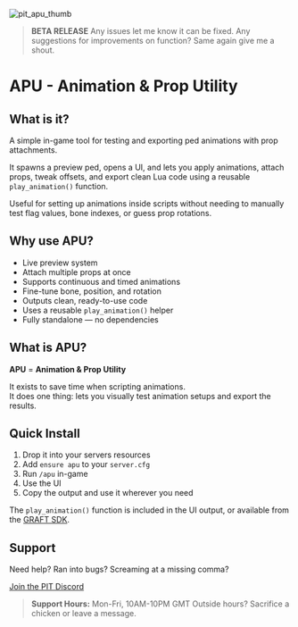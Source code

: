 ![pit_apu_thumb](https://playingintraffic.site/site/public/assets/images/resource_thumbnails/pit_apu_thumb.jpg)

> **BETA RELEASE**
Any issues let me know it can be fixed. Any suggestions for improvements on function? Same again give me a shout.

# APU - Animation & Prop Utility

## What is it?

A simple in-game tool for testing and exporting ped animations with prop attachments.

It spawns a preview ped, opens a UI, and lets you apply animations, attach props, tweak offsets, and export clean Lua code using a reusable `play_animation()` function.

Useful for setting up animations inside scripts without needing to manually test flag values, bone indexes, or guess prop rotations.

## Why use APU?

- Live preview system  
- Attach multiple props at once  
- Supports continuous and timed animations  
- Fine-tune bone, position, and rotation  
- Outputs clean, ready-to-use code  
- Uses a reusable `play_animation()` helper  
- Fully standalone — no dependencies

## What is APU?

**APU** = **Animation & Prop Utility**

It exists to save time when scripting animations.  
It does one thing: lets you visually test animation setups and export the results.

## Quick Install

1. Drop it into your servers resources 
2. Add `ensure apu` to your `server.cfg`  
3. Run `/apu` in-game  
4. Use the UI  
5. Copy the output and use it wherever you need

The `play_animation()` function is included in the UI output, or available from the [GRAFT SDK](https://github.com/playingintraffic/graft).

## Support

Need help?
Ran into bugs?
Screaming at a missing comma?

[Join the PIT Discord](https://discord.gg/MUckUyS5Kq)

> **Support Hours:** Mon-Fri, 10AM-10PM GMT
> Outside hours? Sacrifice a chicken or leave a message.
